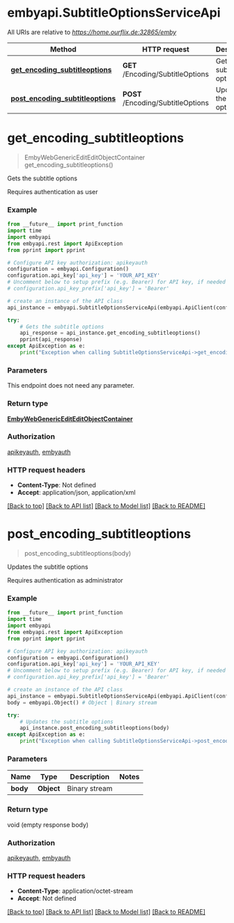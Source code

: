 # embyapi.SubtitleOptionsServiceApi

All URIs are relative to *https://home.ourflix.de:32865/emby*

Method | HTTP request | Description
------------- | ------------- | -------------
[**get_encoding_subtitleoptions**](SubtitleOptionsServiceApi.md#get_encoding_subtitleoptions) | **GET** /Encoding/SubtitleOptions | Gets the subtitle options
[**post_encoding_subtitleoptions**](SubtitleOptionsServiceApi.md#post_encoding_subtitleoptions) | **POST** /Encoding/SubtitleOptions | Updates the subtitle options

# **get_encoding_subtitleoptions**
> EmbyWebGenericEditEditObjectContainer get_encoding_subtitleoptions()

Gets the subtitle options

Requires authentication as user

### Example
```python
from __future__ import print_function
import time
import embyapi
from embyapi.rest import ApiException
from pprint import pprint

# Configure API key authorization: apikeyauth
configuration = embyapi.Configuration()
configuration.api_key['api_key'] = 'YOUR_API_KEY'
# Uncomment below to setup prefix (e.g. Bearer) for API key, if needed
# configuration.api_key_prefix['api_key'] = 'Bearer'

# create an instance of the API class
api_instance = embyapi.SubtitleOptionsServiceApi(embyapi.ApiClient(configuration))

try:
    # Gets the subtitle options
    api_response = api_instance.get_encoding_subtitleoptions()
    pprint(api_response)
except ApiException as e:
    print("Exception when calling SubtitleOptionsServiceApi->get_encoding_subtitleoptions: %s\n" % e)
```

### Parameters
This endpoint does not need any parameter.

### Return type

[**EmbyWebGenericEditEditObjectContainer**](EmbyWebGenericEditEditObjectContainer.md)

### Authorization

[apikeyauth](../README.md#apikeyauth), [embyauth](../README.md#embyauth)

### HTTP request headers

 - **Content-Type**: Not defined
 - **Accept**: application/json, application/xml

[[Back to top]](#) [[Back to API list]](../README.md#documentation-for-api-endpoints) [[Back to Model list]](../README.md#documentation-for-models) [[Back to README]](../README.md)

# **post_encoding_subtitleoptions**
> post_encoding_subtitleoptions(body)

Updates the subtitle options

Requires authentication as administrator

### Example
```python
from __future__ import print_function
import time
import embyapi
from embyapi.rest import ApiException
from pprint import pprint

# Configure API key authorization: apikeyauth
configuration = embyapi.Configuration()
configuration.api_key['api_key'] = 'YOUR_API_KEY'
# Uncomment below to setup prefix (e.g. Bearer) for API key, if needed
# configuration.api_key_prefix['api_key'] = 'Bearer'

# create an instance of the API class
api_instance = embyapi.SubtitleOptionsServiceApi(embyapi.ApiClient(configuration))
body = embyapi.Object() # Object | Binary stream

try:
    # Updates the subtitle options
    api_instance.post_encoding_subtitleoptions(body)
except ApiException as e:
    print("Exception when calling SubtitleOptionsServiceApi->post_encoding_subtitleoptions: %s\n" % e)
```

### Parameters

Name | Type | Description  | Notes
------------- | ------------- | ------------- | -------------
 **body** | **Object**| Binary stream | 

### Return type

void (empty response body)

### Authorization

[apikeyauth](../README.md#apikeyauth), [embyauth](../README.md#embyauth)

### HTTP request headers

 - **Content-Type**: application/octet-stream
 - **Accept**: Not defined

[[Back to top]](#) [[Back to API list]](../README.md#documentation-for-api-endpoints) [[Back to Model list]](../README.md#documentation-for-models) [[Back to README]](../README.md)

